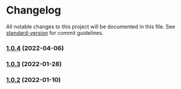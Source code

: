 # Changelog

All notable changes to this project will be documented in this file. See [standard-version](https://github.com/conventional-changelog/standard-version) for commit guidelines.

### [1.0.4](https://github.com/davidsneighbour/hugo-testcontent/compare/v1.0.3...v1.0.4) (2022-04-06)

### [1.0.3](https://github.com/davidsneighbour/hugo-testcontent/compare/v1.0.0...v1.0.3) (2022-01-28)

### [1.0.2](https://github.com/davidsneighbour/hugo-testcontent/compare/v1.0.0...v1.0.2) (2022-01-10)
